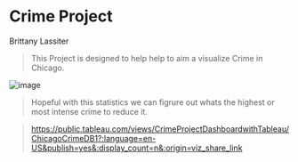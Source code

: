 # Crime Project
 

Brittany Lassiter 


> This Project is designed to help  help to aim a visualize Crime in Chicago.



![image](https://github.com/brittanymlassiter/Crime-Project-Part-1/assets/141593737/4e117fec-df3f-473a-a3c0-c27ee2a2b9ce)



> Hopeful with this statistics we can figrure out whats the highest or most intense crime to reduce it.
>


> https://public.tableau.com/views/CrimeProjectDashboardwithTableau/ChicagoCrimeDB1?:language=en-US&publish=yes&:display_count=n&:origin=viz_share_link
